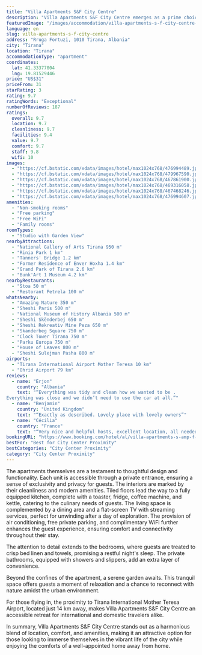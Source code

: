 ```yaml
---
title: "Villa Apartments S&F City Centre"
description: "Villa Apartments S&F City Centre emerges as a prime choice for travelers seeking a blend of comfort and convenience in the heart of the city."
featuredImage: "/images/accommodation/villa-apartments-s-f-city-centre-476994489.jpg"
language: en
slug: villa-apartments-s-f-city-centre
address: "Rruga Fortuzi, 1010 Tirana, Albania"
city: "Tirana"
location: "Tirana"
accommodationType: "apartment"
coordinates:
  lat: 41.33377004
  lng: 19.81529446
price: "US$31"
priceFrom: 31
starRating: 3
rating: 9.7
ratingWords: "Exceptional"
numberOfReviews: 187
ratings:
  overall: 9.7
  location: 9.7
  cleanliness: 9.7
  facilities: 9.4
  value: 9.7
  comfort: 9.7
  staff: 9.8
  wifi: 10
images:
  - "https://cf.bstatic.com/xdata/images/hotel/max1024x768/476994489.jpg?k=ae72783c85defbd37c7e17eff9f54b4d67e9cfaf0d74f4e44ce56c3d9df45502&o=&hp=1"
  - "https://cf.bstatic.com/xdata/images/hotel/max1024x768/479967590.jpg?k=6e4ef7d0def6c75184cecc46f3ef499ec56d0e68a033cecc5628f6de030fd4b1&o=&hp=1"
  - "https://cf.bstatic.com/xdata/images/hotel/max1024x768/467861900.jpg?k=6892ffb6e6068a7223a7d00fa1b7aaef4ee8d9ff81fc20d5cce1fb55029faeb0&o=&hp=1"
  - "https://cf.bstatic.com/xdata/images/hotel/max1024x768/469316058.jpg?k=5b31068de0f04d8a16d32efc593fc4190d5f91af980986f9932d39bc294ddc74&o=&hp=1"
  - "https://cf.bstatic.com/xdata/images/hotel/max1024x768/467468246.jpg?k=a6229ee573c4c0cd96312fd301cb597173d677dc0003208398c3cd7c943d8d1c&o=&hp=1"
  - "https://cf.bstatic.com/xdata/images/hotel/max1024x768/476994607.jpg?k=18a60f069e6da45d1e6935ef8de5ccfdca97bdab439d00dce5c92fc4878a459c&o=&hp=1"
amenities:
  - "Non-smoking rooms"
  - "Free parking"
  - "Free WiFi"
  - "Family rooms"
roomTypes:
  - "Studio with Garden View"
nearbyAttractions:
  - "National Gallery of Arts Tirana 950 m"
  - "Rinia Park 1 km"
  - "Tanners' Bridge 1.2 km"
  - "Former Residence of Enver Hoxha 1.4 km"
  - "Grand Park of Tirana 2.6 km"
  - "Bunk'Art 1 Museum 4.2 km"
nearbyRestaurants:
  - "Stoa 50 m"
  - "Restorant Petrela 100 m"
whatsNearby:
  - "Amazing Nature 350 m"
  - "Sheshi Paris 500 m"
  - "National Museum of History Albania 500 m"
  - "Sheshi Skënderbej 650 m"
  - "Sheshi Rekreativ Mine Peza 650 m"
  - "Skanderbeg Square 750 m"
  - "Clock Tower Tirana 750 m"
  - "Parku Europa 750 m"
  - "House of Leaves 800 m"
  - "Sheshi Sulejman Pasha 800 m"
airports:
  - "Tirana International Airport Mother Teresa 10 km"
  - "Ohrid Airport 79 km"
reviews:
  - name: "Erjon"
    country: "Albania"
    text: "“Everything was tidy and clean how we wanted to be .
Everything was close and we didn’t need to use the car at all.”"
  - name: "Benjamin"
    country: "United Kingdom"
    text: "“Exactly as described. Lovely place with lovely owners”"
  - name: "Cécilia"
    country: "France"
    text: "“Very nice and helpful hosts, excellent location, all needed amenities”"
bookingURL: "https://www.booking.com/hotel/al/villa-apartments-s-amp-f-city-centre-tirane3.en-gb.html?aid=8035640"
bestFor: "Best for City Center Proximity"
bestCategories: "City Center Proximity"
category: "City Center Proximity"
---
```


The apartments themselves are a testament to thoughtful design and functionality. Each unit is accessible through a private entrance, ensuring a sense of exclusivity and privacy for guests. The interiors are marked by their cleanliness and modern amenities. Tiled floors lead the way to a fully equipped kitchen, complete with a toaster, fridge, coffee machine, and kettle, catering to the culinary needs of guests. The living space is complemented by a dining area and a flat-screen TV with streaming services, perfect for unwinding after a day of exploration. The provision of air conditioning, free private parking, and complimentary WiFi further enhances the guest experience, ensuring comfort and connectivity throughout their stay.

The attention to detail extends to the bedrooms, where guests are treated to crisp bed linen and towels, promising a restful night's sleep. The private bathrooms, equipped with showers and slippers, add an extra layer of convenience.

Beyond the confines of the apartment, a serene garden awaits. This tranquil space offers guests a moment of relaxation and a chance to reconnect with nature amidst the urban environment.

For those flying in, the proximity to Tirana International Mother Teresa Airport, located just 14 km away, makes Villa Apartments S&F City Centre an accessible retreat for international and domestic travelers alike.

In summary, Villa Apartments S&F City Centre stands out as a harmonious blend of location, comfort, and amenities, making it an attractive option for those looking to immerse themselves in the vibrant life of the city while enjoying the comforts of a well-appointed home away from home.
